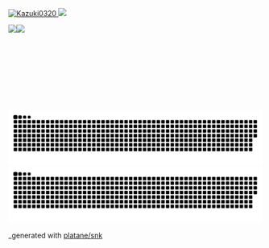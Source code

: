 <!--
**Kazuki0320/Kazuki0320** is a ✨ _special_ ✨ repository because its `README.md` (this file) appears on your GitHub profile.

Here are some ideas to get you started:

- 🔭 I’m currently working on ...
- 🌱 I’m currently learning ...
- 👯 I’m looking to collaborate on ...
- 🤔 I’m looking for help with ...
- 💬 Ask me about ...
- 📫 How to reach me: ...
- 😄 Pronouns: ...
-->

<p align="left">
  <a href="https://github.com/Kazuki0320/Kazuki0320">
    <img src="https://komarev.com/ghpvc/?username=Kazuki0320" alt="Kazuki0320" />

  <a href="https://github.com/Kazuki0320">
    <img height="20" src="https://img.shields.io/github/followers/Kazuki0320?label=follow&logo=github&style=flat" />
  </a>

</p>

<a href="https://github.com/Kazuki0320">
  <img align="left" height="170px" src="https://github-readme-stats.vercel.app/api?username=Kazuki0320&count_private=true&show_icons=true&theme=dracula" />
</a>

<a href="https://github.com/Kazuki0320">
  <img align="left" height="170px" src="https://github-readme-stats.vercel.app/api/top-langs/?username=Kazuki0320&layout=compact&theme=dracula" />
</a>

![github contribution grid snake animation](https://raw.githubusercontent.com/Kazuki0320/Kazuki0320/output/github-contribution-grid-snake.svg#gh-light-mode-only)
![github contribution grid snake animation](https://raw.githubusercontent.com/Kazuki0320/Kazuki0320/output/github-contribution-grid-snake-dark.svg#gh-dark-mode-only)

_generated with [platane/snk](https://github.com/Platane/snk/)
